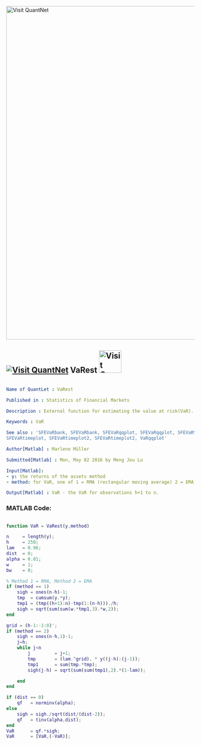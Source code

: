 
[<img src="https://github.com/QuantLet/Styleguide-and-FAQ/blob/master/pictures/banner.png" width="888" alt="Visit QuantNet">](http://quantlet.de/)

## [<img src="https://github.com/QuantLet/Styleguide-and-FAQ/blob/master/pictures/qloqo.png" alt="Visit QuantNet">](http://quantlet.de/) **VaRest** [<img src="https://github.com/QuantLet/Styleguide-and-FAQ/blob/master/pictures/QN2.png" width="60" alt="Visit QuantNet 2.0">](http://quantlet.de/)

```yaml

Name of QuantLet : VaRest

Published in : Statistics of Financial Markets

Description : External function for estimating the value at risk(VaR).

Keywords : VaR

See also : 'SFEVaRbank, SFEVaRbank, SFEVaRqqplot, SFEVaRqqplot, SFEVaRtimeplot, SFEVaRtimeplot,
SFEVaRtimeplot, SFEVaRtimeplot2, SFEVaRtimeplot2, VaRqqplot'

Author[Matlab] : Marlene Müller

Submitted[Matlab] : Mon, May 02 2016 by Meng Jou Lu

Input[Matlab]: 
- y: the returns of the assets method
- method: for VaR, one of 1 = RMA (rectangular moving average) 2 = EMA (exponential moving average)

Output[Matlab] : VaR - the VaR for observations h+1 to n.

```


### MATLAB Code:
```matlab

function VaR = VaRest(y,method)

n     = length(y);
h     = 250;
lam   = 0.96;
dist  = 0;
alpha = 0.01;
w     = 1;
bw    = 0;

% Method 1 = RMA, Method 2 = EMA
if (method == 1)
    sigh = ones(n-h)-1;
    tmp  = cumsum(y.*y);
    tmp1 = (tmp((h+1):n)-tmp(1:(n-h)))./h;
    sigh = sqrt(sum(sum(w.*tmp1,3).*w,2));
end

grid = (h-1:-1:0)';
if (method == 2)
    sigh = ones(n-h,1)-1;
    j=h;
    while j<n
        j         = j+1;
        tmp       = (lam.^grid). * y((j-h):(j-1));
        tmp1      = sum(tmp.*tmp);
        sigh(j-h) = sqrt(sum(sum(tmp1),2).*(1-lam));

    end
end

if (dist == 0)
    qf   = norminv(alpha);
else
    sigh = sigh./sqrt(dist/(dist-2));
    qf   = tinv(alpha,dist);
end
VaR      = qf.*sigh;
VaR      = [VaR,(-VaR)];

```
